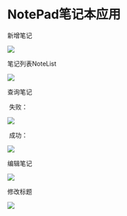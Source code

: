 # NotePad笔记本应用
新增笔记

![](http://wx1.sinaimg.cn/mw690/0060lm7Tly1frnygvl00xj30u01hcdic.jpg)



笔记列表NoteList

![](http://wx1.sinaimg.cn/mw690/0060lm7Tly1frnyera5mxj30u01hcwha.jpg)

查询笔记

​	失败：

![](http://wx4.sinaimg.cn/mw690/0060lm7Tly1frnyfpydzoj30u01hcmzd.jpg)

​	成功：

![](http://wx1.sinaimg.cn/mw690/0060lm7Tly1frnye1tamvj30u01hcaba.jpg)

编辑笔记

![](http://wx4.sinaimg.cn/mw690/0060lm7Tly1frnydjbjabj30u01hcwh4.jpg)



修改标题

![](http://wx3.sinaimg.cn/mw690/0060lm7Tly1frnyhmgz16j30u01hctb2.jpg)





